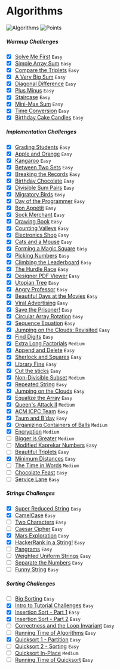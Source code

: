 # Algorithms
![Algorithms](https://img.shields.io/badge/Challanges-62_Complete-orange.svg) ![Points](https://img.shields.io/badge/Points-1042.8-blue.svg)

##### Warmup Challenges
- [x] [Solve Me First](https://www.hackerrank.com/challenges/solve-me-first) `Easy`
- [x] [Simple Array Sum](https://www.hackerrank.com/challenges/simple-array-sum) `Easy`
- [x] [Compare the Triplets](https://www.hackerrank.com/challenges/compare-the-triplets) `Easy`
- [x] [A Very Big Sum](https://www.hackerrank.com/challenges/a-very-big-sum) `Easy`
- [x] [Diagonal Difference](https://www.hackerrank.com/challenges/diagonal-difference) `Easy`
- [x] [Plus Minus](https://www.hackerrank.com/challenges/plus-minus) `Easy`
- [x] [Staircase](https://www.hackerrank.com/challenges/staircase) `Easy`
- [x] [Mini-Max Sum](https://www.hackerrank.com/challenges/mini-max-sum) `Easy`
- [x] [Time Conversion](https://www.hackerrank.com/challenges/time-conversion) `Easy`
- [x] [Birthday Cake Candles](https://www.hackerrank.com/challenges/birthday-cake-candles) `Easy`

##### Implementation Challenges
- [x] [Grading Students](https://www.hackerrank.com/challenges/grading) `Easy`
- [x] [Apple and Orange](https://www.hackerrank.com/challenges/apple-and-orange) `Easy`
- [x] [Kangaroo](https://www.hackerrank.com/challenges/kangaroo) `Easy`
- [x] [Between Two Sets](https://www.hackerrank.com/challenges/between-two-sets) `Easy`
- [x] [Breaking the Records](https://www.hackerrank.com/challenges/breaking-best-and-worst-records) `Easy`
- [x] [Birthday Chocolate](https://www.hackerrank.com/challenges/the-birthday-bar) `Easy`
- [x] [Divisible Sum Pairs](https://www.hackerrank.com/challenges/divisible-sum-pairs) `Easy`
- [x] [Migratory Birds](https://www.hackerrank.com/challenges/migratory-birds) `Easy`
- [x] [Day of the Programmer](https://www.hackerrank.com/challenges/day-of-the-programmer) `Easy`
- [x] [Bon Appétit](https://www.hackerrank.com/challenges/bon-appetit) `Easy`
- [x] [Sock Merchant](https://www.hackerrank.com/challenges/sock-merchant) `Easy`
- [x] [Drawing Book](https://www.hackerrank.com/challenges/drawing-book) `Easy`
- [x] [Counting Valleys](https://www.hackerrank.com/challenges/counting-valleys) `Easy`
- [x] [Electronics Shop](https://www.hackerrank.com/challenges/electronics-shop) `Easy`
- [x] [Cats and a Mouse](https://www.hackerrank.com/challenges/cats-and-a-mouse) `Easy`
- [x] [Forming a Magic Square](https://www.hackerrank.com/challenges/magic-square-forming) `Easy`
- [x] [Picking Numbers](https://www.hackerrank.com/challenges/picking-numbers) `Easy`
- [x] [Climbing the Leaderboard](https://www.hackerrank.com/challenges/climbing-the-leaderboard) `Easy`
- [x] [The Hurdle Race](https://www.hackerrank.com/challenges/the-hurdle-race) `Easy`
- [x] [Designer PDF Viewer](https://www.hackerrank.com/challenges/designer-pdf-viewer) `Easy`
- [x] [Utopian Tree](https://www.hackerrank.com/challenges/utopian-tree) `Easy`
- [x] [Angry Professor](https://www.hackerrank.com/challenges/angry-professor) `Easy`
- [x] [Beautiful Days at the Movies](https://www.hackerrank.com/challenges/beautiful-days-at-the-movies) `Easy`
- [x] [Viral Advertising](https://www.hackerrank.com/challenges/strange-advertising) `Easy`
- [x] [Save the Prisoner!](https://www.hackerrank.com/challenges/save-the-prisoner) `Easy`
- [x] [Circular Array Rotation](https://www.hackerrank.com/challenges/circular-array-rotation) `Easy`
- [x] [Sequence Equation](https://www.hackerrank.com/challenges/permutation-equation) `Easy`
- [x] [Jumping on the Clouds: Revisited](https://www.hackerrank.com/challenges/jumping-on-the-clouds-revisited) `Easy`
- [x] [Find Digits](https://www.hackerrank.com/challenges/find-digits) `Easy`
- [x] [Extra Long Factorials](https://www.hackerrank.com/challenges/extra-long-factorials) `Medium`
- [x] [Append and Delete](https://www.hackerrank.com/challenges/append-and-delete) `Easy`
- [x] [Sherlock and Squares](https://www.hackerrank.com/challenges/sherlock-and-squares) `Easy`
- [x] [Library Fine](https://www.hackerrank.com/challenges/library-fine) `Easy`
- [x] [Cut the sticks](https://www.hackerrank.com/challenges/cut-the-sticks) `Easy`
- [x] [Non-Divisible Subset](https://www.hackerrank.com/challenges/non-divisible-subset) `Medium`
- [x] [Repeated String](https://www.hackerrank.com/challenges/repeated-string) `Easy`
- [x] [Jumping on the Clouds](https://www.hackerrank.com/challenges/jumping-on-the-clouds) `Easy`
- [x] [Equalize the Array](https://www.hackerrank.com/challenges/equality-in-a-array) `Easy`
- [x] [Queen's Attack II](https://www.hackerrank.com/challenges/queens-attack-2) `Medium`
- [x] [ACM ICPC Team](https://www.hackerrank.com/challenges/acm-icpc-team) `Easy`
- [x] [Taum and B'day](https://www.hackerrank.com/challenges/taum-and-bday) `Easy`
- [x] [Organizing Containers of Balls](https://www.hackerrank.com/challenges/organizing-containers-of-balls) `Medium`
- [x] [Encryption](https://www.hackerrank.com/challenges/encryption) `Medium`
- [ ] [Bigger is Greater](https://www.hackerrank.com/challenges/bigger-is-greater) `Medium`
- [ ] [Modified Kaprekar Numbers](https://www.hackerrank.com/challenges/kaprekar-numbers) `Easy`
- [ ] [Beautiful Triplets](https://www.hackerrank.com/challenges/beautiful-triplets) `Easy`
- [x] [Minimum Distances](https://www.hackerrank.com/challenges/minimum-distances) `Easy`
- [ ] [The Time in Words](https://www.hackerrank.com/challenges/the-time-in-words) `Medium`
- [ ] [Chocolate Feast](https://www.hackerrank.com/challenges/chocolate-feast) `Easy`
- [ ] [Service Lane](https://www.hackerrank.com/challenges/service-lane) `Easy`

##### Strings Challenges
- [x] [Super Reduced String](https://www.hackerrank.com/challenges/reduced-string) `Easy`
- [x] [CamelCase](https://www.hackerrank.com/challenges/camelcase) `Easy`
- [ ] [Two Characters](https://www.hackerrank.com/challenges/two-characters) `Easy`
- [ ] [Caesar Cipher](https://www.hackerrank.com/challenges/caesar-cipher-1) `Easy`
- [x] [Mars Exploration](https://www.hackerrank.com/challenges/mars-exploration) `Easy`
- [x] [HackerRank in a String!](https://www.hackerrank.com/challenges/hackerrank-in-a-string) `Easy`
- [ ] [Pangrams](https://www.hackerrank.com/challenges/pangrams) `Easy`
- [ ] [Weighted Uniform Strings](https://www.hackerrank.com/challenges/weighted-uniform-string) `Easy`
- [ ] [Separate the Numbers](https://www.hackerrank.com/challenges/separate-the-numbers) `Easy`
- [ ] [Funny String](https://www.hackerrank.com/challenges/funny-string) `Easy`

##### Sorting Challenges
- [ ] [Big Sorting](https://www.hackerrank.com/challenges/big-sorting) `Easy`
- [x] [Intro to Tutorial Challenges](https://www.hackerrank.com/challenges/tutorial-intro) `Easy`
- [x] [Insertion Sort - Part 1](https://www.hackerrank.com/challenges/insertionsort1) `Easy`
- [x] [Insertion Sort - Part 2](https://www.hackerrank.com/challenges/insertionsort2) `Easy`
- [ ] [Correctness and the Loop Invariant](https://www.hackerrank.com/challenges/correctness-invariant) `Easy`
- [ ] [Running Time of Algorithms](https://www.hackerrank.com/challenges/runningtime) `Easy`
- [x] [Quicksort 1 - Partition](https://www.hackerrank.com/challenges/quicksort1) `Easy`
- [ ] [Quicksort 2 - Sorting](https://www.hackerrank.com/challenges/quicksort2) `Easy`
- [ ] [Quicksort In-Place](https://www.hackerrank.com/challenges/quicksort3) `Medium`
- [ ] [Running Time of Quicksort](https://www.hackerrank.com/challenges/quicksort4) `Easy`
